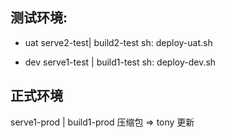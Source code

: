 ## 测试环境:
- uat 
serve2-test| build2-test sh: deploy-uat.sh

- dev 
serve1-test | build1-test sh: deploy-dev.sh
## 正式环境

serve1-prod | build1-prod 压缩包 => tony 更新
